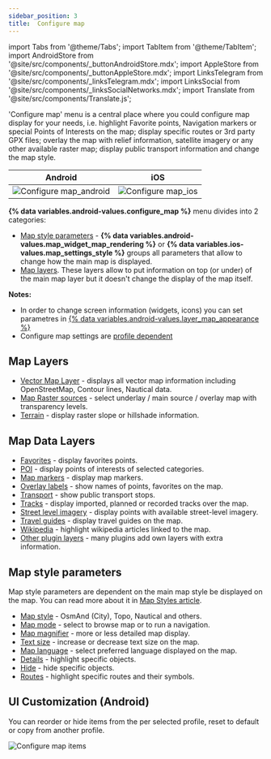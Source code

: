 ```yaml
---
sidebar_position: 3
title:  Configure map
---
```


import Tabs from '@theme/Tabs';
import TabItem from '@theme/TabItem';
import AndroidStore from '@site/src/components/_buttonAndroidStore.mdx';
import AppleStore from '@site/src/components/_buttonAppleStore.mdx';
import LinksTelegram from '@site/src/components/_linksTelegram.mdx';
import LinksSocial from '@site/src/components/_linksSocialNetworks.mdx';
import Translate from '@site/src/components/Translate.js';

'Configure map' menu is a central place where you could configure map display for your needs, i.e. highlight Favorite points, Navigation markers or special Points of Interests on the map; display specific routes or 3rd party GPX files; overlay the map with relief information, satellite imagery or any other available raster map; display public transport information and change the map style.


| Android | iOS |
| :---: | :---: |
| ![Configure map_android](@site/static/img/map/configure-map-android.png) | ![Configure map_ios](@site/static/img/map/configure-map-ios.png) |

**{% data variables.android-values.configure_map %}** menu divides into 2 categories:
- [Map style parameters](#map-style-parameters) - **{% data variables.android-values.map_widget_map_rendering %}** or **{% data variables.ios-values.map_settings_style %}** groups all parameters that allow to change how the main map is displayed.
- [Map layers](#map-layers). These layers allow to put information on top (or under) of the main map layer but it doesn't change the display of the map itself.


**Notes:** 
- In order to change screen information (widgets, icons) you can set parametres in [{% data variables.android-values.layer_map_appearance %}](/docs/documentation/widgets/general)
- Configure map settings are [profile dependent](/docs/documentation/personal/profiles)

## Map Layers
   - [Vector Map Layer](//docs/documentation/map/vector-maps) - displays all vector map information including OpenStreetMap, Contour lines, Nautical data.
   - [Map Raster sources](/docs/documentation/map/raster-maps#select-map-as-main--underlay--overlay-layer) - select underlay / main source / overlay map with transparency levels.
   - [Terrain](/docs/documentation/map/raster-maps#hillshade--slope) - display raster slope or hillshade information.

## Map Data Layers
   - [Favorites](/docs/documentation/map/point-layers-on-map) - display favorites points.
   - [POI](/docs/documentation/map/point-layers-on-map) - display points of interests of selected categories.
   - [Map markers](/docs/documentation/map/point-layers-on-map) - display map markers.
   - [Overlay labels](/docs/documentation/map/point-layers-on-map) - show names of points, favorites on the map.
   - [Transport](/docs/documentation/map/vector-maps#transport) - show public transport stops.
   - [Tracks](/docs/documentation/map/tracks-on-map) - display imported, planned or recorded tracks over the map.
   - [Street level imagery](/docs/documentation/map/street-level-imagery) - display points with available street-level imagery.
   - [Travel guides](/docs/documentation/plan-route/travel-guides) - display travel guides on the map.
   - [Wikipedia](/docs/documentation/plugins/wikipedia) - highlight wikipedia articles linked to the map.
   - [Other plugin layers](/docs/documentation/plugins) - many plugins add own layers with extra information.

## Map style parameters
Map style parameters are dependent on the main map style be displayed on the map. You can read more about it in [Map Styles article](/docs/documentation/map/vector-maps).
   - [Map style](/docs/documentation/map/vector-maps#default-map-styles) - OsmAnd (City), Topo, Nautical and others.
   - [Map mode](/docs/documentation/map/vector-maps#map-mode) - select to browse map or to run a navigation.
   - [Map magnifier](/docs/documentation/map/vector-maps#map-magnifier) - more or less detailed map display.
   - [Text size](/docs/documentation/map/vector-maps#text-size) - increase or decrease text size on the map.
   - [Map language](/docs/documentation/map/vector-maps#map-language) - select preferred language displayed on the map.
   - [Details](/docs/documentation/map/vector-maps#details) - highlight specific objects.
   - [Hide](/docs/documentation/map/vector-maps#hide) - hide specific objects.
   - [Routes](/docs/documentation/map/vector-maps#routes) - highlight specific routes and their symbols.
   
## UI Customization (Android)
   
You can reorder or hide items from the <Translate android="true" ids="android_button_seq"/> <Translate android="true" ids="configure_map"/> per selected profile, reset to default or copy from another profile.
   
<Translate android="true" ids="android_button_seq"/> <Translate android="true" ids="shared_string_menu,configure_profile,ui_customization,configure_map"/>

<p> </p>

![Configure map items ](@site/static/img/settings/configure-screen-ui-customization.png)


